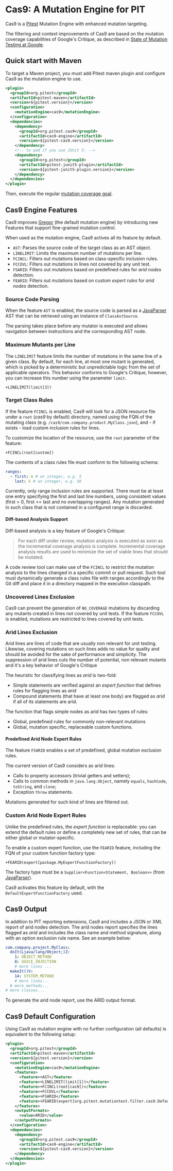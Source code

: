# Cas9: A Mutation Engine for PIT

Cas9 is a [Pitest](https://github.com/hcoles/pitest) Mutation Engine with enhanced mutation targeting.

The filtering and context improvements of Cas9 are based on the mutation coverage capabilities of Google's Critique, as described in [State of Mutation Testing at Google](https://static.googleusercontent.com/media/research.google.com/en//pubs/archive/46584.pdf).

## Quick start with Maven

To target a Maven project, you must add Pitest maven plugin and configure Cas9 as the mutation engine to use.

```xml
<plugin>
  <groupId>org.pitest</groupId>
  <artifactId>pitest-maven</artifactId>
  <version>${pitest.version}</version>
  <configuration>
    <mutationEngine>cas9</mutationEngine>
  </configuration>
  <dependencies>
    <dependency>
      <groupId>org.pitest.cas9</groupId>
      <artifactId>cas9-engine</artifactId>
      <version>${pitest-cas9.version}</version>
    </dependency>
    <!-- to add if you use JUnit 5: -->
    <dependency>
      <groupId>org.pitest</groupId>
      <artifactId>pitest-junit5-plugin</artifactId>
      <version>${pitest-junit5-plugin.version}</version>
    </dependency>
  </dependencies>
</plugin>
```

Then, execute the regular [mutation coverage goal](https://pitest.org/quickstart/maven/).

## Cas9 Engine Features

Cas9 improves [Gregor](https://github.com/hcoles/pitest/tree/master/pitest/src/main/java/org/pitest/mutationtest/engine/gregor) (the default mutation engine) by introducing new Features that support fine-grained mutation control.

When used as the mutation engine, Cas9 actives all its feature by default.

* `AST`: Parses the source code of the target class as an AST object.
* `LINELIMIT`: Limits the maximum number of mutations per line.
* `FCINCL`: Filters out mutations based on class-specific inclusion rules.
* `FCCOVL`: Filters out mutations in lines not covered by any unit test.
* `FSARID`: Filters out mutations based on predefined rules for _arid nodes_ detection.
* `FEARID`: Filters out mutations based on custom _expert rules_ for _arid nodes_ detection.

### Source Code Parsing

When the feature `AST` is enabled, the source code is parsed as a [JavaParser](https://javaparser.org/) AST that can be retrieved using an instance of `ClassAstSource`.

The parsing takes place before any mutator is executed and allows navigation between instructions and the corresponding AST node.

### Maximum Mutants per Line

The `LINELIMIT` feature limits the number of mutations in the same line of a given class. By default, for each line, at most one mutant is generated, which is picked by a deterministic but unpredictable logic from the set of applicable operators. This behavior conforms to Google's Critique, however, you can increase this number using the parameter `limit`.

```
+LINELIMIT(limit[3])
```

### Target Class Rules

If the feature `FCINCL` is enabled, Cas9 will look for a JSON resource file under a `root` (_cas9_ by default) directory, named using the FQN of the mutating class (e.g. `/cas9/com.company.product.MyClass.json`), and - if exists - load custom inclusion rules for lines.

To customize the location of the resource, use the `root` parameter of the feature:

```
+FCINCL(root[custom])
```

The contents of a class rules file must conform to the following schema:

```yaml
ranges:
  - first: m # an integer, e.g. 5
    last: k # an integer, e.g. 50
```

Currently, only range inclusion rules are supported. There must be at least one entry specifying the first and last line numbers, using consistent values (first > 0, first <= last and no overlapping ranges). Any mutation generated in such class that is not contained in a configured range is discarded.

#### Diff-based Analysis Support

Diff-based analysis is a key feature of Google's Critique:

> For each diff under review, mutation analysis is executed as soon as the incremental coverage analysis is complete. Incremental coverage analysis results are used to minimize the set of viable lines that should be mutated.

A code review tool can make use of the `FCINCL` to restrict the mutation analysis to the lines changed in a specific commit or pull request. Such tool must dynamically generate a class rules file with ranges accordingly to the Git diff and place it in a directory mapped in the execution classpath.

### Uncovered Lines Exclusion

Cas9 can prevent the generation of `NO_COVERAGE` mutations by discarding any mutants created in lines not covered by unit tests. If the feature `FCCOVL` is enabled, mutations are restricted to lines covered by unit tests.

### Arid Lines Exclusion

Arid lines are lines of code that are usually non relevant for unit testing. Likewise, covering mutations on such lines adds no value for quality and should be avoided for the sake of performance and simplicity. The suppression of arid lines cuts the number of potential, non relevant mutants and it's a key behavior of Google's Critique

The heuristic for classifying lines as _arid_ is two-fold:
- Simple statements are verified against an _expert function_ that defines rules for flagging lines as _arid_
- Compound statements (that have at least one body) are flagged as _arid_ if all of its statements are arid.

The function that flags simple nodes as arid has two types of rules:

- Global, predefined rules for commonly non-relevant mutations
- Global, mutation specific, replaceable custom functions.

#### Predefined Arid Node Expert Rules

The feature `FSARID` enables a set of predefined, global mutation exclusion rules.

The current version of Cas9 considers as arid lines:

- Calls to property accessors (trivial getters and setters);
- Calls to common methods in `java.lang.Object`, namely `equals`, `hashCode`, `toString`, and `clone`;
- Exception `throw` statements.

Mutations generated for such kind of lines are filtered out.

### Custom Arid Node Expert Rules

Unlike the predefined rules, the _expert function_ is replaceable: you can extend the default rules or define a completely new set of rules, that can be either global or mutator-specific.

To enable a custom expert function, use the `FEARID` feature, including the FQN of your custom function factory type:

```
+FEARID(expert[package.MyExpertFunctionFactory])
```

The factory type must be a `Supplier<Function<Statement, Boolean>>` (from [JavaParser](https://www.javadoc.io/doc/com.github.javaparser/javaparser-core/latest/com/github/javaparser/ast/stmt/Statement.html)).

Cas9 activates this feature by default, with the `DefaultExpertFunctionFactory` used.

## Cas9 Output

In addition to PIT reporting extensions, Cas9 and includes a JSON or XML report of arid nodes detection. The arid nodes report specifies the lines flagged as _arid_ and includes the class name and method signature, along with an option exclusion rule name. See an example below:

```yaml
com.company.project.MyClass:
  doIt(Ljava/lang/Object;)Z:
    1: OBJECT_METHOD
    8: GUICE_INJECTION
    # more lines ...
  makeIt()V:
    14: SYSTEM_METHOD
    # more lines...
  # more methods...
# more classes...
```

To generate the arid node report, use the ARID output format.

## Cas9 Default Configuration

Using Cas9 as mutation engine with no further configuration (all defaults) is equivalent to the following setup:

```xml
<plugin>
  <groupId>org.pitest</groupId>
  <artifactId>pitest-maven</artifactId>
  <version>${pitest.version}</version>
  <configuration>
    <mutationEngine>cas9</mutationEngine>
    <features>
      <feature>+AST</feature>
      <feature>+LINELIMIT(limit[1])</feature>
      <feature>+FCINCL(root[cas9])</feature>
      <feature>+FCCOVL</feature>
      <feature>+FSARID</feature>
      <feature>+FEARID(expert[org.pitest.mutationtest.filter.cas9.DefaultExpertFunctionFactory])</feature>
    </features>
    <outputFormats>
      <value>ARID</value>
    </outputFormats>
  </configuration>
  <dependencies>
    <dependency>
      <groupId>org.pitest.cas9</groupId>
      <artifactId>cas9-engine</artifactId>
      <version>${pitest-cas9.version}</version>
    </dependency>
  </dependencies>
</plugin>
```
